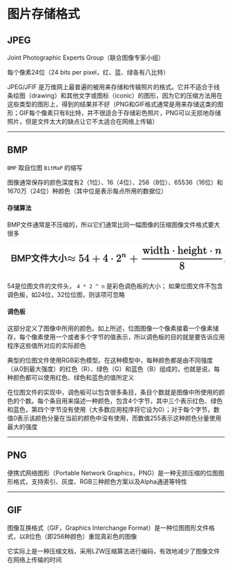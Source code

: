 # 图片存储格式

## JPEG

Joint Photographic Experts Group（联合图像专家小组）

每个像素24位（24 bits per pixel，红、蓝、绿各有八比特）

JPEG/JFIF 是万维网上最普遍的被用来存储和传输照片的格式。它并不适合于线条绘图（drawing）和其他文字或图标（iconic）的图形，因为它的压缩方法用在这些类型的图形上，得到的结果并不好（PNG和GIF格式通常是用来存储这类的图形；GIF每个像素只有8比特，并不很适合于存储彩色照片，PNG可以无损地存储照片，但是文件太大的缺点让它不太适合在网络上传输）

------

## BMP

`BMP` 取自位图 `BitMaP` 的缩写

图像通常保存的颜色深度有2（1位）、16（4位）、256（8位）、65536（16位）和1670万（24位）种颜色（其中位是表示每点所用的数据位）

#### 存储算法

BMP文件通常是不压缩的，所以它们通常比同一幅图像的压缩图像文件格式要大很多

![image](../images/bmp.png)

54是位图文件的文件头， `4 * 2 ^ n` 是彩色调色板的大小； 如果位图文件不包含调色板，如24位，32位位图，则该项可忽略

#### 调色板

这部分定义了图像中所用的颜色。如上所述，位图图像一个像素接着一个像素储存，每个像素使用一个或者多个字节的值表示，所以调色板的目的就是要告诉应用程序这些值所对应的实际颜色

典型的位图文件使用RGB彩色模型。在这种模型中，每种颜色都是由不同强度（从0到最大强度）的红色（R）、绿色（G）和蓝色（B）组成的，也就是说，每种颜色都可以使用红色、绿色和蓝色的值所定义

在位图文件的实现中，调色板可以包含很多条目，条目个数就是图像中所使用的颜色的个数。每个条目用来描述一种颜色，包含4个字节，其中三个表示红色、绿色和蓝色，第四个字节没有使用（大多数应用程序将它设为0）；对于每个字节，数值0表示该颜色分量在当前的颜色中没有使用，而数值255表示这种颜色分量使用最大的强度

------

## PNG

便携式网络图形（Portable Network Graphics，PNG）是一种无损压缩的位图图形格式，支持索引、灰度、RGB三种颜色方案以及Alpha通道等特性

------

## GIF

图像互换格式（GIF，Graphics Interchange Format）是一种位图图形文件格式，以8位色（即256种颜色）重现真彩色的图像

它实际上是一种压缩文档，采用LZW压缩算法进行编码，有效地减少了图像文件在网络上传输的时间